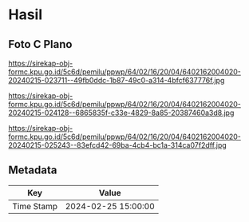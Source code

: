 # Hasil

## Foto C Plano

https://sirekap-obj-formc.kpu.go.id/5c6d/pemilu/ppwp/64/02/16/20/04/6402162004020-20240215-023711--49fb0ddc-1b87-49c0-a314-4bfcf637776f.jpg

https://sirekap-obj-formc.kpu.go.id/5c6d/pemilu/ppwp/64/02/16/20/04/6402162004020-20240215-024128--6865835f-c33e-4829-8a85-20387460a3d8.jpg

https://sirekap-obj-formc.kpu.go.id/5c6d/pemilu/ppwp/64/02/16/20/04/6402162004020-20240215-025243--83efcd42-69ba-4cb4-bc1a-314ca07f2dff.jpg


## Metadata

| Key        | Value               |
| ---------- | ------------------- |
| Time Stamp | 2024-02-25 15:00:00 |



